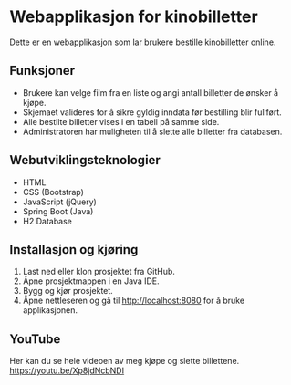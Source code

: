 # Webapplikasjon for kinobilletter

Dette er en webapplikasjon som lar brukere bestille kinobilletter online.

## Funksjoner

- Brukere kan velge film fra en liste og angi antall billetter de ønsker å kjøpe.
- Skjemaet valideres for å sikre gyldig inndata før bestilling blir fullført.
- Alle bestilte billetter vises i en tabell på samme side.
- Administratoren har muligheten til å slette alle billetter fra databasen.

## Webutviklingsteknologier

- HTML
- CSS (Bootstrap)
- JavaScript (jQuery)
- Spring Boot (Java)
- H2 Database

## Installasjon og kjøring

1. Last ned eller klon prosjektet fra GitHub.
2. Åpne prosjektmappen i en Java IDE.
3. Bygg og kjør prosjektet.
4. Åpne nettleseren og gå til [http://localhost:8080](http://localhost:8080) for å bruke applikasjonen.

## YouTube
Her kan du se hele videoen av meg kjøpe og slette billettene. 
https://youtu.be/Xp8jdNcbNDI
